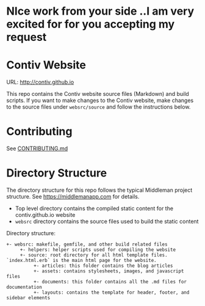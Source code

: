 # NIce work from your side ..I am very excited for for you accepting my request
# Contiv Website

URL: http://contiv.github.io

This repo contains the Contiv website source files (Markdown) and build scripts. If you want to make changes to the Contiv website, make changes to the source files under `websrc/source` and follow the instructions below.

# Contributing

See [CONTRIBUTING.md](CONTRIBUTING.md)

# Directory Structure

The directory structure for this repo follows the typical Middleman project structure. See https://middlemanapp.com for details.

- Top level directory contains the compiled static content for the contiv.github.io website
- `websrc` directory contains the source files used to build the static content

Directory structure:

```
+- websrc: makefile, gemfile, and other build related files
	 +- helpers: helper scripts used for compiling the website
	 +- source: root directory for all html template files. `index.html.erb` is the main html page for the website.
		  +- articles: this folder contains the blog articles
		  +- assets: contains stylesheets, images, and javascript files
		  +- documents: this folder contains all the .md files for documentation
		  +- layouts: contains the template for header, footer, and sidebar elements
```

